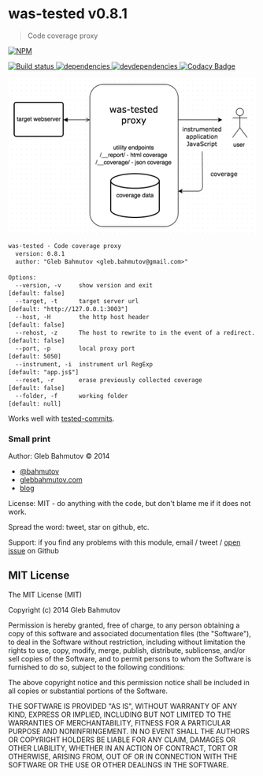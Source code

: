 # was-tested v0.8.1

> Code coverage proxy

[![NPM][was-tested-icon] ][was-tested-url]

[![Build status][was-tested-ci-image] ][was-tested-ci-url]
[![dependencies][was-tested-dependencies-image] ][was-tested-dependencies-url]
[![devdependencies][was-tested-devdependencies-image] ][was-tested-devdependencies-url]
[![Codacy Badge][was-tested-codacy-image] ][was-tested-codacy-url]

[was-tested-icon]: https://nodei.co/npm/was-tested.png?downloads=true
[was-tested-url]: https://npmjs.org/package/was-tested
[was-tested-ci-image]: https://travis-ci.org/bahmutov/was-tested.png?branch=master
[was-tested-ci-url]: https://travis-ci.org/bahmutov/was-tested
[was-tested-dependencies-image]: https://david-dm.org/bahmutov/was-tested.png
[was-tested-dependencies-url]: https://david-dm.org/bahmutov/was-tested
[was-tested-devdependencies-image]: https://david-dm.org/bahmutov/was-tested/dev-status.png
[was-tested-devdependencies-url]: https://david-dm.org/bahmutov/was-tested#info=devDependencies
[was-tested-codacy-image]: https://www.codacy.com/project/badge/c2b210ee4fde4f21a7f9c6cc41078e30
[was-tested-codacy-url]: https://www.codacy.com/public/bahmutov/was-tested.git



![overview](https://raw.githubusercontent.com/bahmutov/was-tested/master/images/was-tested-overview.png)

```
was-tested - Code coverage proxy
  version: 0.8.1
  author: "Gleb Bahmutov <gleb.bahmutov@gmail.com>"

Options:
  --version, -v     show version and exit                               [default: false]
  --target, -t      target server url                                   [default: "http://127.0.0.1:3003"]
  --host, -H        the http host header                                [default: false]
  --rehost, -z      The host to rewrite to in the event of a redirect.  [default: false]
  --port, -p        local proxy port                                    [default: 5050]
  --instrument, -i  instrument url RegExp                               [default: "app.js$"]
  --reset, -r       erase previously collected coverage                 [default: false]
  --folder, -f      working folder                                      [default: null]

```

Works well with [tested-commits](https://github.com/bahmutov/tested-commits).

### Small print

Author: Gleb Bahmutov &copy; 2014

* [@bahmutov](https://twitter.com/bahmutov)
* [glebbahmutov.com](http://glebbahmutov.com)
* [blog](http://bahmutov.calepin.co/)

License: MIT - do anything with the code, but don't blame me if it does not work.

Spread the word: tweet, star on github, etc.

Support: if you find any problems with this module, email / tweet /
[open issue](https://github.com/bahmutov/was-tested/issues) on Github



## MIT License

The MIT License (MIT)

Copyright (c) 2014 Gleb Bahmutov

Permission is hereby granted, free of charge, to any person obtaining a copy of
this software and associated documentation files (the "Software"), to deal in
the Software without restriction, including without limitation the rights to
use, copy, modify, merge, publish, distribute, sublicense, and/or sell copies of
the Software, and to permit persons to whom the Software is furnished to do so,
subject to the following conditions:

The above copyright notice and this permission notice shall be included in all
copies or substantial portions of the Software.

THE SOFTWARE IS PROVIDED "AS IS", WITHOUT WARRANTY OF ANY KIND, EXPRESS OR
IMPLIED, INCLUDING BUT NOT LIMITED TO THE WARRANTIES OF MERCHANTABILITY, FITNESS
FOR A PARTICULAR PURPOSE AND NONINFRINGEMENT. IN NO EVENT SHALL THE AUTHORS OR
COPYRIGHT HOLDERS BE LIABLE FOR ANY CLAIM, DAMAGES OR OTHER LIABILITY, WHETHER
IN AN ACTION OF CONTRACT, TORT OR OTHERWISE, ARISING FROM, OUT OF OR IN
CONNECTION WITH THE SOFTWARE OR THE USE OR OTHER DEALINGS IN THE SOFTWARE.


